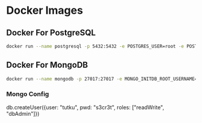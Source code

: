 # Docker Images

## Docker For PostgreSQL
```bash
docker run --name postgresql -p 5432:5432 -e POSTGRES_USER=root -e POSTGRES_PASSWORD=s3cr3t -d postgres:latest
```

## Docker For MongoDB
```bash
docker run --name mongodb -p 27017:27017 -e MONGO_INITDB_ROOT_USERNAME=admin -e MONGO_INITDB_ROOT_PASSWORD=s3cr3t -d mongo:latest 
```
### Mongo Config
db.createUser({user: "tutku", pwd: "s3cr3t", roles: ["readWrite", "dbAdmin"]})